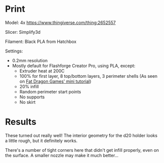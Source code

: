 # Print

Model: 4x https://www.thingiverse.com/thing:2652557

Slicer: Simplify3d

Filament: Black PLA from Hatchbox

Settings:
- 0.2mm resolution
- Mostly default for Flashforge Creator Pro, using PLA, except:
    - Extruder heat at 200C
    - 100% for first layer, 8 top/bottom layers, 3 perimeter shells (As seen on [Fat Dragon Games' mini tutorial](https://www.youtube.com/watch?time_continue=716&v=AqEWl51s9Rw&feature=emb_logo))
    - 20% infill
    - Random perimeter start points
    - No supports
    - No skirt

# Results

These turned out really well! The interior geometry for the d20 holder looks a little rough, but it definitely works.

There's a number of tight corners here that didn't get infill properly, even on the surface. A smaller nozzle may make it much better...